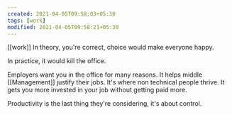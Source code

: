 ```yaml
---
created: 2021-04-05T09:58:03+05:30
tags: [work]
modified: 2021-04-05T09:58:21+05:30
---
```

[[work]]
In theory, you're correct, choice would make everyone happy.

In practice, it would kill the office.

Employers want you in the office for many reasons. It helps middle [[Management]] justify their jobs. It's where non technical people thrive. It gets you more invested in your job without getting paid more.

Productivity is the last thing they're considering, it's about control.